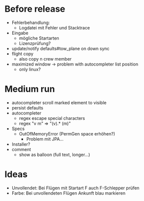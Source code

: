 # Before release
- Fehlerbehandlung:
  - Logdatei mit Fehler und Stacktrace
- Eingabe
  - mögliche Startarten
  - Lizenzprüfung?
- update/notify defaults#tow\_plane on down sync
- flight copy
  - also copy n crew member
- maximized window -> problem with autocompleter list position
  - only linux?

# Medium run
- autocompleter
  scroll marked element to visible
- persist defaults
- autocompleter
  - regex escape special characters
  - regex "v m" => "(v).\* (m)"
- Specs
  - OutOfMemoryError (PermGen space erhöhen?)
    - Problem mit JPA...
- Installer?
- comment
  - show as balloon (full text, longer...)

# Ideas
- Unvollendet: Bei Flügen mit Startart F auch F-Schlepper prüfen
- Farbe: Bei unvollendeten Flügen Ankunft blau markieren


